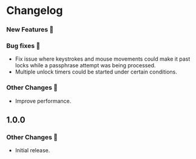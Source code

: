 # Changelog

### New Features 🎉

### Bug fixes 🐛
- Fix issue where keystrokes and mouse movements could make it past locks while a passphrase attempt was being processed.
- Multiple unlock timers could be started under certain conditions.

### Other Changes 🔄
- Improve performance.

## 1.0.0

### Other Changes 🔄
- Initial release.
